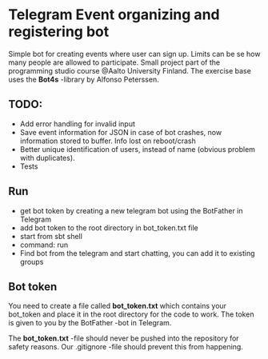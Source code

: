# Telegram Event organizing and registering bot

Simple bot for creating events where user can sign up. Limits can be se how many people are allowed to participate.
Small project part of the programming studio course @Aalto University Finland.
The exercise base uses the **Bot4s** -library by Alfonso Peterssen.


## TODO:

- Add error handling for invalid input
- Save event information for JSON in case of bot crashes, now information stored to buffer. Info lost on reboot/crash
- Better unique identification of users, instead of name (obvious problem with duplicates).
- Tests


## Run

- get bot token by creating a new telegram bot using the BotFather in Telegram
- add bot token to the root directory in bot_token.txt file
- start from sbt shell
- command: run
- Find bot from the telegram and start chatting, you can add it to existing groups

## Bot token

You need to create a file called **bot_token.txt** which contains your bot_token and place it in the root directory for the code to work. The token is given to you by the BotFather -bot in Telegram.

The **bot_token.txt** -file should never be pushed into the repository for safety reasons. Our .gitignore -file should prevent this from happening.
